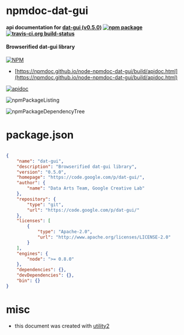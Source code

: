 # npmdoc-dat-gui

#### api documentation for  [dat-gui (v0.5.0)](https://code.google.com/p/dat-gui/)  [![npm package](https://img.shields.io/npm/v/npmdoc-dat-gui.svg?style=flat-square)](https://www.npmjs.org/package/npmdoc-dat-gui) [![travis-ci.org build-status](https://api.travis-ci.org/npmdoc/node-npmdoc-dat-gui.svg)](https://travis-ci.org/npmdoc/node-npmdoc-dat-gui)

#### Browserified dat-gui library

[![NPM](https://nodei.co/npm/dat-gui.png?downloads=true&downloadRank=true&stars=true)](https://www.npmjs.com/package/dat-gui)

- [https://npmdoc.github.io/node-npmdoc-dat-gui/build/apidoc.html](https://npmdoc.github.io/node-npmdoc-dat-gui/build/apidoc.html)

[![apidoc](https://npmdoc.github.io/node-npmdoc-dat-gui/build/screenCapture.buildCi.browser.%252Ftmp%252Fbuild%252Fapidoc.html.png)](https://npmdoc.github.io/node-npmdoc-dat-gui/build/apidoc.html)

![npmPackageListing](https://npmdoc.github.io/node-npmdoc-dat-gui/build/screenCapture.npmPackageListing.svg)

![npmPackageDependencyTree](https://npmdoc.github.io/node-npmdoc-dat-gui/build/screenCapture.npmPackageDependencyTree.svg)



# package.json

```json

{
    "name": "dat-gui",
    "description": "Browserified dat-gui library",
    "version": "0.5.0",
    "homepage": "https://code.google.com/p/dat-gui/",
    "author": {
        "name": "Data Arts Team, Google Creative Lab"
    },
    "repository": {
        "type": "git",
        "url": "https://code.google.com/p/dat-gui/"
    },
    "licenses": [
        {
            "type": "Apache-2.0",
            "url": "http://www.apache.org/licenses/LICENSE-2.0"
        }
    ],
    "engines": {
        "node": ">= 0.8.0"
    },
    "dependencies": {},
    "devDependencies": {},
    "bin": {}
}
```



# misc
- this document was created with [utility2](https://github.com/kaizhu256/node-utility2)

